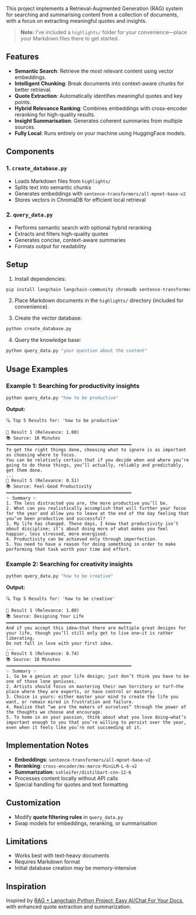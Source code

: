This project implements a Retrieval-Augmented Generation (RAG) system for searching and summarising content from a collection of documents, with a focus on extracting meaningful quotes and insights.

> **Note:** I’ve included a `highlights/` folder for your convenience—place your Markdown files there to get started.

## Features
* **Semantic Search**: Retrieve the most relevant content using vector embeddings.
* **Intelligent Chunking**: Break documents into context-aware chunks for better retrieval.
* **Quote Extraction**: Automatically identifies meaningful quotes and key points.
* **Hybrid Relevance Ranking**: Combines embeddings with cross-encoder reranking for high-quality results.
* **Insight Summarisation**: Generates coherent summaries from multiple sources.
* **Fully Local**: Runs entirely on your machine using HuggingFace models.

## Components
### 1. `create_database.py`
* Loads Markdown files from `highlights/`
* Splits text into semantic chunks
* Generates embeddings with `sentence-transformers/all-mpnet-base-v2`
* Stores vectors in ChromaDB for efficient local retrieval

### 2. `query_data.py`
* Performs semantic search with optional hybrid reranking
* Extracts and filters high-quality quotes
* Generates concise, context-aware summaries
* Formats output for readability

## Setup
1. Install dependencies:
```bash
pip install langchain langchain-community chromadb sentence-transformers transformers torch
```

2. Place Markdown documents in the `highlights/` directory (included for convenience).

3. Create the vector database:
```bash
python create_database.py
```

4. Query the knowledge base:
```bash
python query_data.py "your question about the content"
```

## Usage Examples
### Example 1: Searching for productivity insights
```bash
python query_data.py "how to be productive"
```

**Output:**
```
🔍 Top 5 Results for: 'how to be productive'

📌 Result 1 (Relevance: 1.00)
📚 Source: 18 Minutes
━━━━━━━━━━━━━━━━━━━━━━━━━━━━━━━━━━━━━━━━━━━━━━━━
To get the right things done, choosing what to ignore is as important as choosing where to focus.
You can be relatively certain that if you decide when and where you’re going to do those things, you’ll actually, reliably and predictably, get them done.
...
📌 Result 5 (Relevance: 0.51)
📚 Source: Feel-Good Productivity
════════════════════════════════════════════════
✨ Summary ✨
1. The less distracted you are, the more productive you’ll be.
2. What can you realistically accomplish that will further your focus for the year and allow you to leave at the end of the day feeling that you’ve been productive and successful?
3. My life has changed. These days, I know that productivity isn’t about discipline; it’s about doing more of what makes you feel happier, less stressed, more energised.
4. Productivity can be achieved only through imperfection.
5. You need to have a reason for doing something in order to make performing that task worth your time and effort.
```

### Example 2: Searching for creativity insights
```bash
python query_data.py "how to be creative"
```

**Output:**
```
🔍 Top 5 Results for: 'how to be creative'

📌 Result 1 (Relevance: 1.00)
📚 Source: Designing Your Life
━━━━━━━━━━━━━━━━━━━━━━━━━━━━━━━━━━━━━━━━━━━━━━━━
And if you accept this idea—that there are multiple great designs for your life, though you’ll still only get to live one—it is rather liberating.
Do not fall in love with your first idea.
...
📌 Result 5 (Relevance: 0.74)
📚 Source: 18 Minutes
════════════════════════════════════════════════
✨ Summary ✨
1. So be a genius at your life design; just don’t think you have to be one of those lone geniuses.
2. Artists should focus on mastering their own territory or turf—the place where they are experts, or have control or mastery.
3. Choice is yours: either master your mind to create the life you want, or remain mired in frustration and failure.
4. Realize that “we are the makers of ourselves” through the power of the thoughts we choose and encourage.
5. To home in on your passion, think about what you love doing—what’s important enough to you that you’re willing to persist over the year, even when it feels like you’re not succeeding at it.
```

## Implementation Notes
* **Embeddings**: `sentence-transformers/all-mpnet-base-v2`
* **Reranking**: `cross-encoder/ms-marco-MiniLM-L-6-v2`
* **Summarization**: `sshleifer/distilbart-cnn-12-6`
* Processes content locally without API calls
* Special handling for quotes and text formatting

## Customization
* Modify **quote filtering rules** in `query_data.py`
* Swap models for embeddings, reranking, or summarisation

## Limitations
* Works best with text-heavy documents
* Requires Markdown format
* Initial database creation may be memory-intensive

## Inspiration
Inspired by [RAG + Langchain Python Project: Easy AI/Chat For Your Docs](https://www.youtube.com/watch?v=tcqEUSNCn8I), with enhanced quote extraction and summarization.
